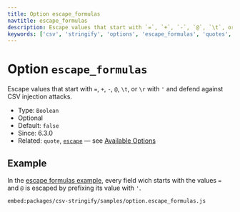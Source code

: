 ```yaml
---
title: Option escape_formulas
navtitle: escape_formulas
description: Escape values that start with `=`, `+`, `-`, `@`, `\t`, or `\r` with a `'` and defend against CSV injection attacks.
keywords: ['csv', 'stringify', 'options', 'escape_formulas', 'quotes', 'escape']
---
```


# Option `escape_formulas`

Escape values that start with `=`, `+`, `-`, `@`, `\t`, or `\r` with `'` and defend against CSV injection attacks.

* Type: `Boolean`
* Optional
* Default: `false`
* Since: 6.3.0
* Related: `quote`, [`escape`](/stringify/options/escape/) &mdash; see [Available Options](/parse/options/#available-options)

## Example

In the [escape formulas example](https://github.com/adaltas/node-csv/tree/master/packages/csv-stringify/samples/option.escape_formulas.js), every field wich starts with the values `=` and `@` is escaped by prefixing its value with `'`.

`embed:packages/csv-stringify/samples/option.escape_formulas.js`

